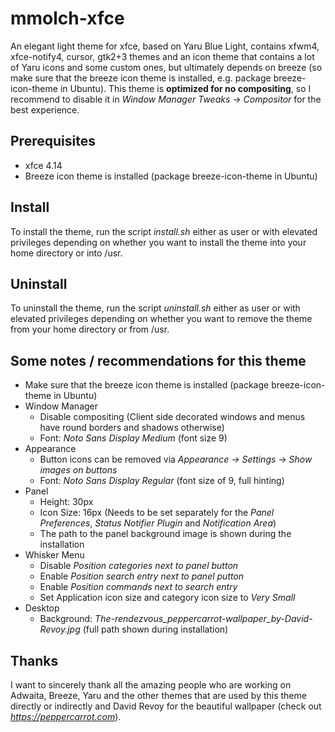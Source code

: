 # mmolch-xfce
An elegant light theme for xfce, based on Yaru Blue Light, contains xfwm4, xfce-notify4, cursor, gtk2+3 themes and an icon theme that contains a lot of Yaru icons and some custom ones, but ultimately depends on breeze (so make sure that the breeze icon theme is installed, e.g. package breeze-icon-theme in Ubuntu). This theme is **optimized for no compositing**, so I recommend to disable it in *Window Manager Tweaks -> Compositor* for the best experience.

## Prerequisites
  * xfce 4.14
  * Breeze icon theme is installed (package breeze-icon-theme in Ubuntu)

## Install
To install the theme, run the script *install.sh* either as user or with elevated privileges depending on whether you want to install the theme into your home directory or into /usr.

## Uninstall
To uninstall the theme, run the script *uninstall.sh* either as user or with elevated privileges depending on whether you want to remove the theme from your home directory or from /usr.

## Some notes / recommendations for this theme
  * Make sure that the breeze icon theme is installed (package breeze-icon-theme in Ubuntu)
  * Window Manager
    * Disable compositing (Client side decorated windows and menus have round borders and shadows otherwise)
    * Font: *Noto Sans Display Medium* (font size 9)
  * Appearance
    * Button icons can be removed via *Appearance -> Settings -> Show images on buttons*
    * Font: *Noto Sans Display Regular* (font size of 9, full hinting)
  * Panel
    * Height: 30px
    * Icon Size: 16px (Needs to be set separately for the *Panel Preferences*, *Status Notifier Plugin* and *Notification Area*)
    * The path to the panel background image is shown during the installation
  * Whisker Menu
    * Disable *Position categories next to panel button*
    * Enable *Position search entry next to panel putton*
    * Enable *Position commands next to search entry*
    * Set Application icon size and category icon size to *Very Small*
  * Desktop
    * Background: *The-rendezvous_peppercarrot-wallpaper_by-David-Revoy.jpg* (full path shown during installation)


## Thanks
I want to sincerely thank all the amazing people who are working on Adwaita, Breeze, Yaru and the other themes that are used by this theme directly or indirectly and David Revoy for the beautiful wallpaper (check out *https://peppercarrot.com*).